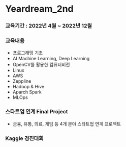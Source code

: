 # Yeardream_2nd
### 교육기간 : 2022년 4월 ~ 2022년 12월
### 교육내용
  - 프로그래밍 기초
  - AI Machine Learning, Deep Learning
  - OpenCV를 활용한 컴퓨터비전
  - Linux
  - AWS
  - Zeppline
  - Hadoop & Hive
  - Aparch Spark
  - MLOps
### 스타트업 연계 Final Project
  - 금융, 유통, 의료, 게임 등 4개 분야 스타트업 연계 프로젝트
### Kaggle 경진대회

